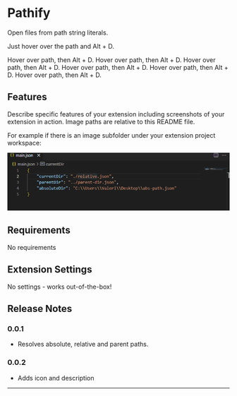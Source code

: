 # Pathify

Open files from path string literals.

Just hover over the path and Alt + D. 

Hover over path, then Alt + D.
Hover over path, then Alt + D.
Hover over path, then Alt + D.
Hover over path, then Alt + D.
Hover over path, then Alt + D.
Hover over path, then Alt + D.

## Features

Describe specific features of your extension including screenshots of your extension in action. Image paths are relative to this README file.

For example if there is an image subfolder under your extension project workspace:

![Pathify](images/pathify.gif)

## Requirements

No requirements

## Extension Settings

No settings - works out-of-the-box!

## Release Notes

### 0.0.1

- Resolves absolute, relative and parent paths.

### 0.0.2

- Adds icon and description

---
